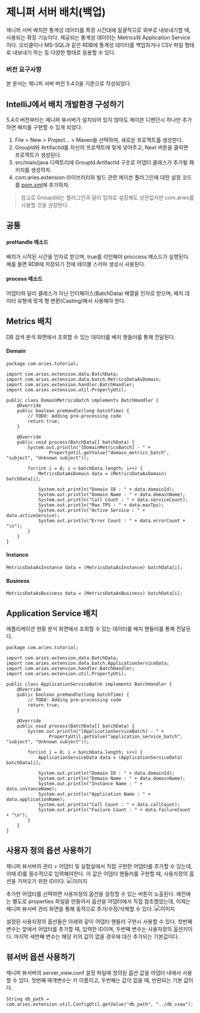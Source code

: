 # 제니퍼 서버 배치(백업)

제니퍼 서버 배치란 통계성 데이터를 특정 시간대에 일괄적으로 외부로 내보내기할 때, 사용되는 확장 기능이다. 제공되는 통계성 데이터는 Metrics와 Application Service이다. 오라클이나 MS-SQL과 같은 RDB에 통계성 데이터를 백업하거나 CSV 파일 형태로 내보내기 하는 등 다양한 형태로 응용할 수 있다.

### 버전 요구사항

본 문서는 제니퍼 서버 버전 5.4.0을 기준으로 작성되었다.


## IntelliJ에서 배치 개발환경 구성하기

5.4.0 버전부터는 제니퍼 뷰서버가 설치되어 있지 않아도 메이븐 디펜던시 하나만 추가하면 배치를 구현할 수 있게 되었다.

1. File > New > Project... > Maven을 선택하여, 새로운 프로젝트를 생성한다.
2. GroupId와 ArtifactId를 자신의 프로젝트에 맞게 넣어주고, Next 버튼을 클릭면 프로젝트가 생성된다.
3. src/main/java 디렉토리에 GroupId.ArtifactId 구조로 어댑터 클래스가 추가될 패키지를 생성하자.
4. com.aries.extension 라이브러리와 빌드 관련 메이븐 플러그인에 대한 설정 코드를 [pom.xml](https://github.com/jennifersoft/jennifer-view-batch-tutorial/blob/master/pom.xml)에 추가하자.
> 참고로 GroupdId는 플러그인과 달리 임의로 설정해도 상관없지만 com.aries를 사용할 것을 권장한다.


## 공통

#### preHandle 메소드

배치가 시작된 시간을 인자로 받으며, true를 리턴해야 proccess 메소드가 실행된다. 예를 들면 RDB에 저장되기 전에 테이블 스키마 생성시 사용된다.

#### process 메소드

어댑터와 달리 클래스가 아닌 인터페이스(BatchData) 배열을 인자로 받으며, 배치 데이터 유형에 맞게 형 변환(Casting)해서 사용해야 한다.

## Metrics 배치

DB 검색 분석 화면에서 조회할 수 있는 데이터를 배치 핸들러를 통해 전달된다.

#### Domain
    package com.aries.tutorial;

    import com.aries.extension.data.BatchData;
    import com.aries.extension.data.batch.MetricsDataAsDomain;
    import com.aries.extension.handler.BatchHandler;
    import com.aries.extension.util.PropertyUtil;

    public class DomainMetricsBatch implements BatchHandler {
        @Override
        public boolean preHandle(long batchTime) {
            // TODO: Adding pre-processing code
            return true;
        }

        @Override
        public void process(BatchData[] batchData) {
            System.out.println("[DomainMetricsBatch] - " +
                    PropertyUtil.getValue("domain_metrics_batch", "subject", "Unknown subject"));

            for(int i = 0; i < batchData.length; i++) {
                MetricsDataAsDomain data = (MetricsDataAsDomain) batchData[i];

                System.out.println("Domain ID : " + data.domainId);
                System.out.println("Domain Name : " + data.domainName);
                System.out.println("Call Count : " + data.serviceCount);
                System.out.println("Max TPS : " + data.maxTps);
                System.out.println("Active Service : " + data.activeService);
                System.out.println("Error Count : " + data.errorCount + "\n");
            }
        }
    }

#### Instance
    MetricsDataAsInstance data = (MetricsDataAsInstance) batchData[i];
    
#### Business
    MetricsDataAsBusiness data = (MetricsDataAsBusiness) batchData[i];

## Application Service 배치

애플리케이션 현황 분석 화면에서 조회할 수 있는 데이터를 배치 핸들러를 통해 전달된다.

    package com.aries.tutorial;

    import com.aries.extension.data.BatchData;
    import com.aries.extension.data.batch.ApplicationServiceData;
    import com.aries.extension.handler.BatchHandler;
    import com.aries.extension.util.PropertyUtil;

    public class ApplicationServiceBatch implements BatchHandler {
        @Override
        public boolean preHandle(long batchTime) {
            // TODO: Adding pre-processing code
            return true;
        }

        @Override
        public void process(BatchData[] batchData) {
            System.out.println("[ApplicationServiceBatch] - " +
                    PropertyUtil.getValue("application_service_batch", "subject", "Unknown subject"));

            for(int i = 0; i < batchData.length; i++) {
                ApplicationServiceData data = (ApplicationServiceData) batchData[i];

                System.out.println("Domain ID : " + data.domainId);
                System.out.println("Domain Name : " + data.domainName);
                System.out.println("Instance Name : " + data.instanceName);
                System.out.println("Application Name : " + data.applicationName);
                System.out.println("Call Count : " + data.callCount);
                System.out.println("Failure Count : " + data.failureCount + "\n");
            }
        }
    }

## 사용자 정의 옵션 사용하기

제니퍼 뷰서버의 관리 > 어댑터 및 실험실에서 직접 구현한 어댑터를 추가할 수 있는데, 이때 ID를 필수적으로 입력해야한다. 이 값은 어댑터 핸들러를 구현할 때, 사용자정의 옵션을 가져오기 위한 ID이다.
![이미지](https://raw.githubusercontent.com/jennifersoft/jennifer-extension-manuals/master/res/img/view_server_adapter/4.png)

추가한 어댑터를 선택하면 사용자정의 옵션을 설정할 수 있는 버튼이 노출된다. 예전에는 별도로 properties 파일을 만들어서 옵션을 어댑터에서 직접 참조했었는데, 이제는 제니퍼 뷰서버 관리 화면을 통해 동적으로 추가/수정/삭제할 수 있다.
![이미지](https://raw.githubusercontent.com/jennifersoft/jennifer-extension-manuals/master/res/img/view_server_adapter/5.png)

설정된 사용자정의 옵션들은 아래와 같이 어댑터 핸들러 구현시 사용할 수 있다. 첫번째 변수는 앞에서 어댑터를 추가할 때, 입력한 ID이며, 두번째 변수는 사용자정의 옵션키이다. 마지막 세번째 변수는 해당 키의 값이 없을 경우에 대신 추가되는 기본값이다.

## 뷰서버 옵션 사용하기

제니퍼 뷰서버의 server_view.conf 설정 파일에 정의된 옵션 값을 어댑터 내에서 사용할 수 있다. 첫번째 매개변수는 키 이름이고, 두번째는 값이 없을 때, 반환되는 기본 값이다.

    String db_path = com.aries.extension.util.ConfigUtil.getValue("db_path", "../db_view");

